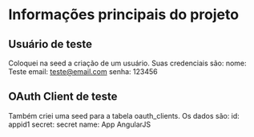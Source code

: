 # Informações principais do projeto

## Usuário de teste
Coloquei na seed a criação de um usuário. Suas credenciais são:
nome: Teste
email: teste@email.com
senha: 123456

## OAuth Client de teste
Também criei uma seed para a tabela oauth_clients. Os dados são:
id: appid1
secret: secret
name: App AngularJS